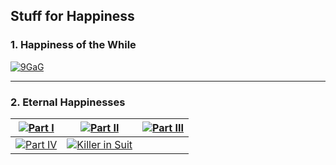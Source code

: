 Stuff for Happiness
--------
### 1. Happiness of the While
[![9GaG](https://user-images.githubusercontent.com/27868570/70890754-14cade00-1fe6-11ea-96d4-e5bbd67f05c9.png)](https://9gag.com/gag/aV0gZYM)

* * * 

### 2. Eternal Happinesses

|[![Part I](https://user-images.githubusercontent.com/27868570/67157195-2adf5980-f329-11e9-9287-ecc07939c09f.png)](https://music.163.com/#/video?id=559F6EDF7D99324CDA8BE50C6F11D070)|[![Part II](https://user-images.githubusercontent.com/27868570/67157181-fb305180-f328-11e9-8ab5-e1a74eeed740.png)](https://music.163.com/#/video?id=A64BA632979D3E53314C676A4D0C02A4)|[![Part III](https://user-images.githubusercontent.com/27868570/67157166-bdcbc400-f328-11e9-84dc-f9e8fd4147ac.png)](https://music.163.com/#/video?id=9BDF2EDC3C5DC7CB8202522EC107A6E1)|
|------------------------------|------------------------------|------------------------------|
|[![Part IV](https://user-images.githubusercontent.com/27868570/67156613-2fa00f80-f321-11e9-988f-644873addc0c.png)](https://music.163.com/#/video?id=B51D6C7D5A6DFC993FC29E1E871E0635)|[![Killer in Suit](https://user-images.githubusercontent.com/27868570/68067797-c1117780-fd4c-11e9-8ac2-d7fcbae1961e.png)](https://music.163.com/#/video?id=CC1DD5DDC77495C4AE2545D0CD4BF2B0)|                              |
